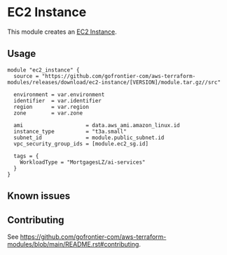 # EC2 Instance

This module creates an [EC2 Instance](https://registry.terraform.io/providers/hashicorp/aws/latest/docs/resources/instance).

## Usage

```hcl
module "ec2_instance" {
  source = "https://github.com/gofrontier-com/aws-terraform-modules/releases/download/ec2-instance/[VERSION]/module.tar.gz//src"

  environment = var.environment
  identifier  = var.identifier
  region      = var.region
  zone        = var.zone

  ami                    = data.aws_ami.amazon_linux.id
  instance_type          = "t3a.small"
  subnet_id              = module.public_subnet.id
  vpc_security_group_ids = [module.ec2_sg.id]

  tags = {
    WorkloadType = "MortgagesLZ/ai-services"
  }
}
```

## Known issues

## Contributing

See <https://github.com/gofrontier-com/aws-terraform-modules/blob/main/README.rst#contributing>.
